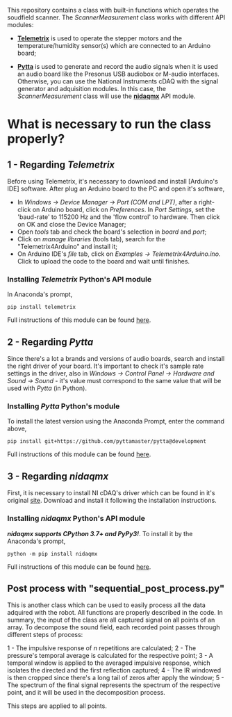 This repository contains a class with built-in functions which operates the soudfield scanner. 
The *ScannerMeasurement* class works with different API modules:

+ [**Telemetrix**](https://github.com/MrYsLab/telemetrix) is used to operate the stepper motors and the temperature/humidity sensor(s) which are connected to an Arduino board;

+ [**Pytta**](https://github.com/PyTTAmaster/PyTTa) is used to generate and record the audio signals when it is used an audio board like the Presonus USB audiobox or M-audio interfaces. Otherwise, you can use the National Instruments cDAQ with the signal generator and adquisition modules. In this case, the *ScannerMeasurement* class will use the [**nidaqmx**](https://github.com/ni/nidaqmx-python) API module.


# What is necessary to run the class properly?

## 1 - Regarding _Telemetrix_
Before using Telemetrix, it's necessary to download and install [Arduino's IDE] software. After plug an Arduino board to the PC and open it's software,
- In _Windows -> Device Manager -> Port (COM and LPT)_,  after a right-click on Arduino board, click on _Preferences_. In _Port Settings_, set the 'baud-rate' to 115200 Hz and the 'flow control' to hardware. Then click on OK and close the Device Manager; 
- Open _tools_ tab and check the board's selection in _board_ and _port_;
- Click on _manage libraries_ (tools tab), search for the "Telemetrix4Arduino" and install it;
- On Arduino IDE's _file_ tab, click on _Examples -> Telemetrix4Arduino.ino_. Click to upload the code to the board and wait until finishes. 
### Installing _Telemetrix_ Python's API module
In Anaconda's prompt,
```
pip install telemetrix
```
Full instructions of this module can be found [here](https://mryslab.github.io/telemetrix/).
## 2 - Regarding _Pytta_
Since there's a lot a brands and versions of audio boards, search and install the right driver of your board. It's important to check it's sample rate settings in the driver, also in _Windows -> Control Panel -> Hardware and Sound -> Sound_ - it's value must correspond to the same value that will be used with _Pytta_ (in Python).
### Installing _Pytta_ Python's module
To install the latest version using the Anaconda Prompt, enter the command above,
```
pip install git+https://github.com/pyttamaster/pytta@development
```
Full instructions of this module can be found [here](https://pytta.readthedocs.io/).
## 3 - Regarding _nidaqmx_
First, it is necessary to install NI cDAQ's driver which can be found in it's original [site](https://www.ni.com/pt-br/support/downloads.html). Download and install it following the installation instructions.
### Installing _nidaqmx_ Python's API module
***_nidaqmx_ supports CPython 3.7+ and PyPy3!***. To install it by the Anaconda's prompt,
```
python -m pip install nidaqmx
```
Full instructions of this module can be found [here](https://nidaqmx-python.readthedocs.io/en/latest/).

## Post process with "sequential_post_process.py"

This is another class which can be used to easily process all the data adquired with the robot. All functions are properly described in the code.
In summary, the input of the class are all captured signal on all points of an array. To decompose the sound field, each recorded point passes through different steps of process:

1 - The impulsive response of $n$ repetitions are calculated;
2 - The pressure's temporal average is calculated for the respective point;
3 - A temporal window is applied to the averaged impulsive response, which isolates the directed and the first reflection captured;
4 - The IR windowed is then cropped since there's a long tail of zeros after apply the window;
5 - The spectrum of the final signal represents the spectrum of the respective point, and it will be used in the decomposition process.

This steps are applied to all points. 

